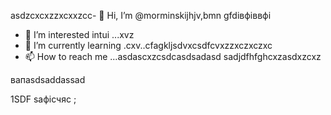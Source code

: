 asdzcxcxzzxcxxzcc- 👋 Hi, I’m @morminskijhjv,bmn gfdівфіввфі
- 👀 I’m interested intui ...xvz
- 🌱 I’m currently learning .cxv..cfagkljsdvxcsdfcvxzzxczxczxc
- 📫 How to reach me ...asdascxzcsdcasdsadasd
sadjdfhfghcxzasdxzcxz
<!---vxcasdfasdfkhjbasddgfhdgfhcxzxc
morminskij/morminskij is a ✨ specialxsa ✨ gbfrezpository becaughjfhsecaitsx `README.mdіфвіфвфівіф` (this file) appears on your GitHub profile.sdfdsfdsf
You can click the Preview link to take a look at your changes.смиfdgvcxcx
--->вапasdsaddassad
1SDF
saфісчяс
;
